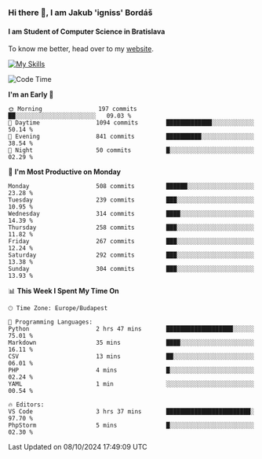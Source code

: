 ### Hi there 👋, I am Jakub 'igniss' Bordáš

#### I am Student of Computer Science in Bratislava
To know me better, head over to my [website](https://bordas.sk).

[![My Skills](https://skillicons.dev/icons?i=js,html,css,figma,svelte,java,kotlin,python,postgresql,typescript,nest,nodejs)](https://bordas.sk)


<!--START_SECTION:waka-->
![Code Time](http://img.shields.io/badge/Code%20Time-1%2C537%20hrs%2039%20mins-blue)

**I'm an Early 🐤** 

```text
🌞 Morning                197 commits         ██░░░░░░░░░░░░░░░░░░░░░░░   09.03 % 
🌆 Daytime                1094 commits        █████████████░░░░░░░░░░░░   50.14 % 
🌃 Evening                841 commits         ██████████░░░░░░░░░░░░░░░   38.54 % 
🌙 Night                  50 commits          █░░░░░░░░░░░░░░░░░░░░░░░░   02.29 % 
```
📅 **I'm Most Productive on Monday** 

```text
Monday                   508 commits         ██████░░░░░░░░░░░░░░░░░░░   23.28 % 
Tuesday                  239 commits         ███░░░░░░░░░░░░░░░░░░░░░░   10.95 % 
Wednesday                314 commits         ████░░░░░░░░░░░░░░░░░░░░░   14.39 % 
Thursday                 258 commits         ███░░░░░░░░░░░░░░░░░░░░░░   11.82 % 
Friday                   267 commits         ███░░░░░░░░░░░░░░░░░░░░░░   12.24 % 
Saturday                 292 commits         ███░░░░░░░░░░░░░░░░░░░░░░   13.38 % 
Sunday                   304 commits         ███░░░░░░░░░░░░░░░░░░░░░░   13.93 % 
```


📊 **This Week I Spent My Time On** 

```text
🕑︎ Time Zone: Europe/Budapest

💬 Programming Languages: 
Python                   2 hrs 47 mins       ███████████████████░░░░░░   75.01 % 
Markdown                 35 mins             ████░░░░░░░░░░░░░░░░░░░░░   16.11 % 
CSV                      13 mins             ██░░░░░░░░░░░░░░░░░░░░░░░   06.01 % 
PHP                      4 mins              █░░░░░░░░░░░░░░░░░░░░░░░░   02.24 % 
YAML                     1 min               ░░░░░░░░░░░░░░░░░░░░░░░░░   00.54 % 

🔥 Editors: 
VS Code                  3 hrs 37 mins       ████████████████████████░   97.70 % 
PhpStorm                 5 mins              █░░░░░░░░░░░░░░░░░░░░░░░░   02.30 % 
```


 Last Updated on 08/10/2024 17:49:09 UTC
<!--END_SECTION:waka-->
